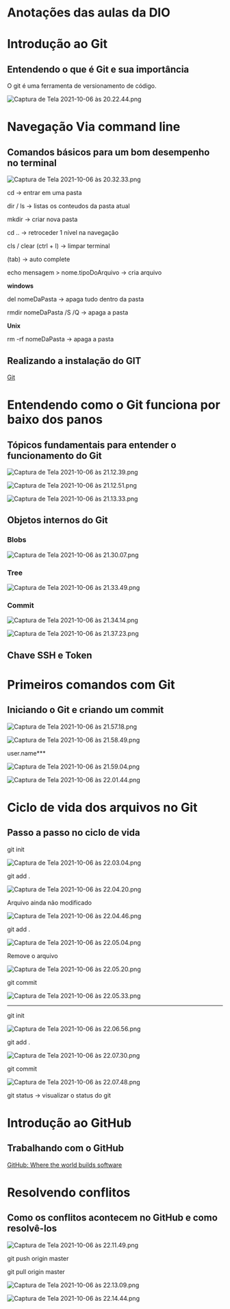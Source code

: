 # Anotações das aulas da DIO
# Introdução ao Git

## Entendendo o que é Git e sua importância

O git é uma ferramenta de versionamento de código.

![Captura de Tela 2021-10-06 às 20.22.44.png](https://s3-us-west-2.amazonaws.com/secure.notion-static.com/cdc6521c-fd64-44ad-bdc1-3c9643a7ea75/Captura_de_Tela_2021-10-06_as_20.22.44.png)

# Navegação Via command line

## Comandos básicos para um bom desempenho no terminal

![Captura de Tela 2021-10-06 às 20.32.33.png](https://s3-us-west-2.amazonaws.com/secure.notion-static.com/d94246cf-9dc6-41c2-8563-1aa9a945b42c/Captura_de_Tela_2021-10-06_as_20.32.33.png)

cd → entrar em uma pasta

dir / ls → listas os conteudos da pasta atual

mkdir → criar nova pasta

cd .. → retroceder 1 nível na navegação

cls / clear (ctrl + l) → limpar terminal

(tab) → auto complete

echo mensagem > nome.tipoDoArquivo → cria arquivo

**windows**

del nomeDaPasta → apaga tudo dentro da pasta

rmdir nomeDaPasta /S /Q → apaga a pasta

**Unix**

rm -rf nomeDaPasta → apaga a pasta

## Realizando a instalação do GIT

[Git](https://git-scm.com/)

# Entendendo como o Git funciona por baixo dos panos

## Tópicos fundamentais para entender o funcionamento do Git

![Captura de Tela 2021-10-06 às 21.12.39.png](https://s3-us-west-2.amazonaws.com/secure.notion-static.com/493e414b-860f-4d76-bfbf-2d10b055a9da/Captura_de_Tela_2021-10-06_as_21.12.39.png)

![Captura de Tela 2021-10-06 às 21.12.51.png](https://s3-us-west-2.amazonaws.com/secure.notion-static.com/7ee78433-18d8-4f56-97d5-74525f1a040b/Captura_de_Tela_2021-10-06_as_21.12.51.png)

![Captura de Tela 2021-10-06 às 21.13.33.png](https://s3-us-west-2.amazonaws.com/secure.notion-static.com/8bee06f4-415e-4309-960c-062cab0ed191/Captura_de_Tela_2021-10-06_as_21.13.33.png)

## Objetos internos do Git

### Blobs

![Captura de Tela 2021-10-06 às 21.30.07.png](https://s3-us-west-2.amazonaws.com/secure.notion-static.com/c4472cbd-4cba-4a93-bd45-c805e5cf91d7/Captura_de_Tela_2021-10-06_as_21.30.07.png)

### Tree

![Captura de Tela 2021-10-06 às 21.33.49.png](https://s3-us-west-2.amazonaws.com/secure.notion-static.com/5f71dc7e-3abd-4bc4-98fb-af24bd36301e/Captura_de_Tela_2021-10-06_as_21.33.49.png)

### Commit

![Captura de Tela 2021-10-06 às 21.34.14.png](https://s3-us-west-2.amazonaws.com/secure.notion-static.com/29dec64d-e577-4e12-a0f5-1e7704ed857e/Captura_de_Tela_2021-10-06_as_21.34.14.png)

![Captura de Tela 2021-10-06 às 21.37.23.png](https://s3-us-west-2.amazonaws.com/secure.notion-static.com/cd960394-f3a1-4616-ba9a-8bdc6d09d20a/Captura_de_Tela_2021-10-06_as_21.37.23.png)

## Chave SSH e Token

# Primeiros comandos com Git

## Iniciando o Git e criando um commit

![Captura de Tela 2021-10-06 às 21.57.18.png](https://s3-us-west-2.amazonaws.com/secure.notion-static.com/2b268e93-abf8-4023-a06a-78706d44bab5/Captura_de_Tela_2021-10-06_as_21.57.18.png)

![Captura de Tela 2021-10-06 às 21.58.49.png](https://s3-us-west-2.amazonaws.com/secure.notion-static.com/e9d0de36-127d-47c7-a7fe-8d9acbed5867/Captura_de_Tela_2021-10-06_as_21.58.49.png)

user.name***

![Captura de Tela 2021-10-06 às 21.59.04.png](https://s3-us-west-2.amazonaws.com/secure.notion-static.com/be9c4f40-d830-463d-9a9f-db7c6ed5f960/Captura_de_Tela_2021-10-06_as_21.59.04.png)

![Captura de Tela 2021-10-06 às 22.01.44.png](https://s3-us-west-2.amazonaws.com/secure.notion-static.com/ab32b356-aea0-4855-bc2b-8198aada6229/Captura_de_Tela_2021-10-06_as_22.01.44.png)

# Ciclo de vida dos arquivos no Git

## Passo a passo no ciclo de vida

git init

![Captura de Tela 2021-10-06 às 22.03.04.png](https://s3-us-west-2.amazonaws.com/secure.notion-static.com/20f9f024-07d7-4713-8188-b733b8c67335/Captura_de_Tela_2021-10-06_as_22.03.04.png)

git add .

![Captura de Tela 2021-10-06 às 22.04.20.png](https://s3-us-west-2.amazonaws.com/secure.notion-static.com/2a29fbcf-3310-4c3d-9819-a8c9496aefdb/Captura_de_Tela_2021-10-06_as_22.04.20.png)

Arquivo ainda não modificado

![Captura de Tela 2021-10-06 às 22.04.46.png](https://s3-us-west-2.amazonaws.com/secure.notion-static.com/1dae4d16-0686-469b-bb88-82cec1678f68/Captura_de_Tela_2021-10-06_as_22.04.46.png)

git add .

![Captura de Tela 2021-10-06 às 22.05.04.png](https://s3-us-west-2.amazonaws.com/secure.notion-static.com/a2c802f2-c6e4-4794-914a-977e78222032/Captura_de_Tela_2021-10-06_as_22.05.04.png)

Remove o arquivo

![Captura de Tela 2021-10-06 às 22.05.20.png](https://s3-us-west-2.amazonaws.com/secure.notion-static.com/dbd03821-1570-4135-b72e-6df6120e84a0/Captura_de_Tela_2021-10-06_as_22.05.20.png)

git commit

![Captura de Tela 2021-10-06 às 22.05.33.png](https://s3-us-west-2.amazonaws.com/secure.notion-static.com/6b6b1992-5147-4705-a800-c8649ab071ba/Captura_de_Tela_2021-10-06_as_22.05.33.png)

---

git init

![Captura de Tela 2021-10-06 às 22.06.56.png](https://s3-us-west-2.amazonaws.com/secure.notion-static.com/d0bfe497-1320-4f17-891e-f42246558ad7/Captura_de_Tela_2021-10-06_as_22.06.56.png)

git add .

![Captura de Tela 2021-10-06 às 22.07.30.png](https://s3-us-west-2.amazonaws.com/secure.notion-static.com/b22dda90-2c4e-436f-8d33-3645fc5c5033/Captura_de_Tela_2021-10-06_as_22.07.30.png)

git commit

![Captura de Tela 2021-10-06 às 22.07.48.png](https://s3-us-west-2.amazonaws.com/secure.notion-static.com/21741a33-f025-4d56-b588-558247d4a11b/Captura_de_Tela_2021-10-06_as_22.07.48.png)

git status → visualizar o status do git

# Introdução ao GitHub

## Trabalhando com o GitHub

[GitHub: Where the world builds software](https://github.com/)

# Resolvendo conflitos

## Como os conflitos acontecem no GitHub e como resolvê-los

![Captura de Tela 2021-10-06 às 22.11.49.png](https://s3-us-west-2.amazonaws.com/secure.notion-static.com/6b071658-474b-4677-bb71-12f83975cb0c/Captura_de_Tela_2021-10-06_as_22.11.49.png)

git push origin master

git pull  origin master

![Captura de Tela 2021-10-06 às 22.13.09.png](https://s3-us-west-2.amazonaws.com/secure.notion-static.com/5b120fba-95f1-4dfb-8e42-4686226d038e/Captura_de_Tela_2021-10-06_as_22.13.09.png)

![Captura de Tela 2021-10-06 às 22.14.44.png](https://s3-us-west-2.amazonaws.com/secure.notion-static.com/b7bcd84f-95ad-4f85-8239-a9db6c543c1e/Captura_de_Tela_2021-10-06_as_22.14.44.png)